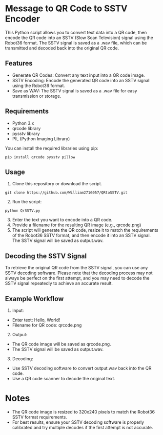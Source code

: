 # Message to QR Code to SSTV Encoder
This Python script allows you to convert text data into a QR code, then encode the QR code into an SSTV (Slow Scan Television) signal using the Robot36 format. The SSTV signal is saved as a .wav file, which can be transmitted and decoded back into the original QR code.

## Features
- Generate QR Codes: Convert any text input into a QR code image.
- SSTV Encoding: Encode the generated QR code into an SSTV signal using the Robot36 format.
- Save as WAV: The SSTV signal is saved as a .wav file for easy transmission or storage.

## Requirements
- Python 3.x
- qrcode library
- pysstv library
- PIL (Python Imaging Library)

You can install the required libraries using pip:
```
pip install qrcode pysstv pillow
```
## Usage

1. Clone this repository or download the script.
```
git clone https://github.com/William2716057/QRtoSSTV.git
```
2. Run the script:
```
python QrSSTV.py
```
3. Enter the text you want to encode into a QR code.
4. Provide a filename for the resulting QR image (e.g., qrcode.png)
5. The script will generate the QR code, resize it to match the requirements of the Robot36 SSTV format, and then encode it into an SSTV signal. The SSTV signal will be saved as output.wav.

## Decoding the SSTV Signal
To retrieve the original QR code from the SSTV signal, you can use any SSTV decoding software. 
Please note that the decoding process may not always be perfect on the first attempt, and you may need to decode the SSTV signal repeatedly to achieve an accurate result.

## Example Workflow
1. Input:

- Enter text: Hello, World!
- Filename for QR code: qrcode.png

2. Output:

- The QR code image will be saved as qrcode.png.
- The SSTV signal will be saved as output.wav.

3. Decoding:
- Use SSTV decoding software to convert output.wav back into the QR code.
- Use a QR code scanner to decode the original text.

# Notes
- The QR code image is resized to 320x240 pixels to match the Robot36 SSTV format requirements.
- For best results, ensure your SSTV decoding software is properly calibrated and try multiple decodes if the first attempt is not accurate.
